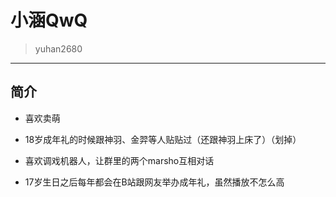 # 小涵QwQ

> yuhan2680

---

## 简介

- 喜欢卖萌
  
- 18岁成年礼的时候跟神羽、金羿等人贴贴过（还跟神羽上床了）（划掉）
  
- 喜欢调戏机器人，让群里的两个marsho互相对话
  
- 17岁生日之后每年都会在B站跟网友举办成年礼，虽然播放不怎么高
